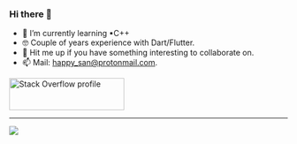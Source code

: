 ### Hi there 👋

- 🌱 I’m currently learning ▪C++
- 🤓 Couple of years experience with Dart/Flutter.
- 👯 Hit me up if you have something interesting to collaborate on.
- 📫 Mail: happy_san@protonmail.com.

<a href="https://stackoverflow.com/users/11218270/happy-san"><img src="https://stackoverflow.com/users/flair/11218270.png?theme=dark" width="208" height="58" alt="Stack Overflow profile" title="Stack Overflow profile"></a>

---

<a href="https://calendly.com/happy_san/meet" alt="Schedule meeting">
        <img src="https://img.shields.io/badge/%F0%9F%93%85-Schedule%20a%20meeting-blueviolet" /></a>
